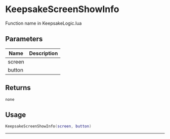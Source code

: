 # KeepsakeScreenShowInfo

Function name in KeepsakeLogic.lua

## Parameters

| Name   | Description |
| ------ | ----------- |
| screen |             |
| button |             |

## Returns

`none`

## Usage

```lua
KeepsakeScreenShowInfo(screen, button)
```

---

